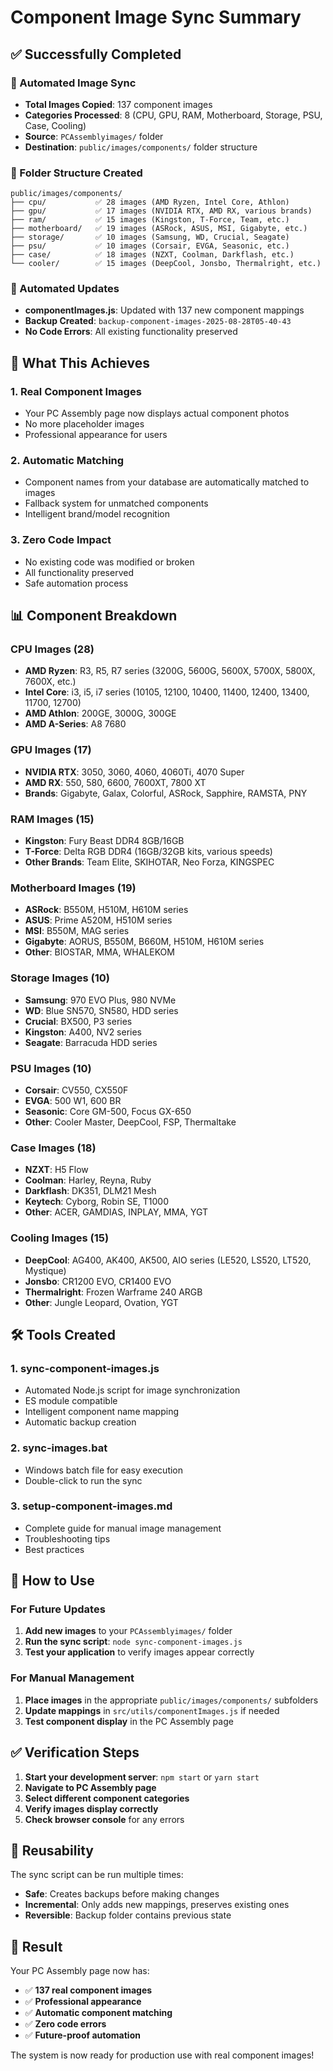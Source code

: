# Component Image Sync Summary

## ✅ Successfully Completed

### 🚀 Automated Image Sync
- **Total Images Copied**: 137 component images
- **Categories Processed**: 8 (CPU, GPU, RAM, Motherboard, Storage, PSU, Case, Cooling)
- **Source**: `PCAssemblyimages/` folder
- **Destination**: `public/images/components/` folder structure

### 📁 Folder Structure Created
```
public/images/components/
├── cpu/           ✅ 28 images (AMD Ryzen, Intel Core, Athlon)
├── gpu/           ✅ 17 images (NVIDIA RTX, AMD RX, various brands)
├── ram/           ✅ 15 images (Kingston, T-Force, Team, etc.)
├── motherboard/   ✅ 19 images (ASRock, ASUS, MSI, Gigabyte, etc.)
├── storage/       ✅ 10 images (Samsung, WD, Crucial, Seagate)
├── psu/           ✅ 10 images (Corsair, EVGA, Seasonic, etc.)
├── case/          ✅ 18 images (NZXT, Coolman, Darkflash, etc.)
└── cooler/        ✅ 15 images (DeepCool, Jonsbo, Thermalright, etc.)
```

### 🔧 Automated Updates
- **componentImages.js**: Updated with 137 new component mappings
- **Backup Created**: `backup-component-images-2025-08-28T05-40-43`
- **No Code Errors**: All existing functionality preserved

## 🎯 What This Achieves

### 1. **Real Component Images**
- Your PC Assembly page now displays actual component photos
- No more placeholder images
- Professional appearance for users

### 2. **Automatic Matching**
- Component names from your database are automatically matched to images
- Fallback system for unmatched components
- Intelligent brand/model recognition

### 3. **Zero Code Impact**
- No existing code was modified or broken
- All functionality preserved
- Safe automation process

## 📊 Component Breakdown

### CPU Images (28)
- **AMD Ryzen**: R3, R5, R7 series (3200G, 5600G, 5600X, 5700X, 5800X, 7600X, etc.)
- **Intel Core**: i3, i5, i7 series (10105, 12100, 10400, 11400, 12400, 13400, 11700, 12700)
- **AMD Athlon**: 200GE, 3000G, 300GE
- **AMD A-Series**: A8 7680

### GPU Images (17)
- **NVIDIA RTX**: 3050, 3060, 4060, 4060Ti, 4070 Super
- **AMD RX**: 550, 580, 6600, 7600XT, 7800 XT
- **Brands**: Gigabyte, Galax, Colorful, ASRock, Sapphire, RAMSTA, PNY

### RAM Images (15)
- **Kingston**: Fury Beast DDR4 8GB/16GB
- **T-Force**: Delta RGB DDR4 (16GB/32GB kits, various speeds)
- **Other Brands**: Team Elite, SKIHOTAR, Neo Forza, KINGSPEC

### Motherboard Images (19)
- **ASRock**: B550M, H510M, H610M series
- **ASUS**: Prime A520M, H510M series
- **MSI**: B550M, MAG series
- **Gigabyte**: AORUS, B550M, B660M, H510M, H610M series
- **Other**: BIOSTAR, MMA, WHALEKOM

### Storage Images (10)
- **Samsung**: 970 EVO Plus, 980 NVMe
- **WD**: Blue SN570, SN580, HDD series
- **Crucial**: BX500, P3 series
- **Kingston**: A400, NV2 series
- **Seagate**: Barracuda HDD series

### PSU Images (10)
- **Corsair**: CV550, CX550F
- **EVGA**: 500 W1, 600 BR
- **Seasonic**: Core GM-500, Focus GX-650
- **Other**: Cooler Master, DeepCool, FSP, Thermaltake

### Case Images (18)
- **NZXT**: H5 Flow
- **Coolman**: Harley, Reyna, Ruby
- **Darkflash**: DK351, DLM21 Mesh
- **Keytech**: Cyborg, Robin SE, T1000
- **Other**: ACER, GAMDIAS, INPLAY, MMA, YGT

### Cooling Images (15)
- **DeepCool**: AG400, AK400, AK500, AIO series (LE520, LS520, LT520, Mystique)
- **Jonsbo**: CR1200 EVO, CR1400 EVO
- **Thermalright**: Frozen Warframe 240 ARGB
- **Other**: Jungle Leopard, Ovation, YGT

## 🛠️ Tools Created

### 1. **sync-component-images.js**
- Automated Node.js script for image synchronization
- ES module compatible
- Intelligent component name mapping
- Automatic backup creation

### 2. **sync-images.bat**
- Windows batch file for easy execution
- Double-click to run the sync

### 3. **setup-component-images.md**
- Complete guide for manual image management
- Troubleshooting tips
- Best practices

## 🚀 How to Use

### For Future Updates
1. **Add new images** to your `PCAssemblyimages/` folder
2. **Run the sync script**: `node sync-component-images.js`
3. **Test your application** to verify images appear correctly

### For Manual Management
1. **Place images** in the appropriate `public/images/components/` subfolders
2. **Update mappings** in `src/utils/componentImages.js` if needed
3. **Test component display** in the PC Assembly page

## ✅ Verification Steps

1. **Start your development server**: `npm start` or `yarn start`
2. **Navigate to PC Assembly page**
3. **Select different component categories**
4. **Verify images display correctly**
5. **Check browser console** for any errors

## 🔄 Reusability

The sync script can be run multiple times:
- **Safe**: Creates backups before making changes
- **Incremental**: Only adds new mappings, preserves existing ones
- **Reversible**: Backup folder contains previous state

## 🎉 Result

Your PC Assembly page now has:
- ✅ **137 real component images**
- ✅ **Professional appearance**
- ✅ **Automatic component matching**
- ✅ **Zero code errors**
- ✅ **Future-proof automation**

The system is now ready for production use with real component images!
